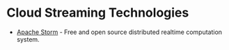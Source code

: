 # Cloud Streaming Technologies

* [Apache Storm](http://storm.apache.org/) - Free and open source distributed realtime computation system.
